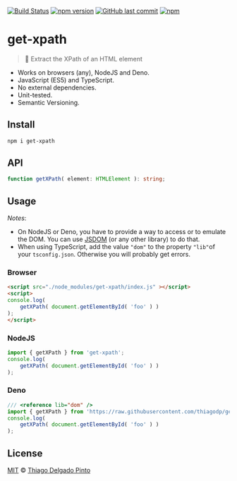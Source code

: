 [![Build Status](https://travis-ci.org/thiagodp/get-xpath.svg?branch=master)](https://travis-ci.org/thiagodp/get-xpath)
[![npm version](https://badge.fury.io/js/get-xpath.svg)](https://badge.fury.io/js/get-xpath)
[![GitHub last commit](https://img.shields.io/github/last-commit/thiagodp/get-xpath.svg)](https://github.com/thiagodp/get-xpath/releases)
[![npm](https://img.shields.io/npm/l/get-xpath.svg)](https://github.com/thiagodp/get-xpath/blob/master/LICENSE.txt)

# get-xpath

> 📑 Extract the XPath of an HTML element

- Works on browsers (any), NodeJS and Deno.
- JavaScript (ES5) and TypeScript.
- No external dependencies.
- Unit-tested.
- Semantic Versioning.

## Install

```bash
npm i get-xpath
```

## API

```typescript
function getXPath( element: HTMLElement ): string;
```

## Usage

_Notes_:
- On NodeJS or Deno, you have to provide a way to access or to emulate the DOM.
You can use [JSDOM](https://github.com/jsdom/jsdom) (or any other library) to do that.
- When using TypeScript, add the value `"dom"` to the property `"lib"`of your `tsconfig.json`. Otherwise you will probably get errors.

### Browser

```html
<script src="./node_modules/get-xpath/index.js" ></script>
<script>
console.log(
    getXPath( document.getElementById( 'foo' ) )
);
</script>
```

### NodeJS

```javascript
import { getXPath } from 'get-xpath';
console.log(
    getXPath( document.getElementById( 'foo' ) )
);
```

### Deno

```typescript
/// <reference lib="dom" />
import { getXPath } from 'https://raw.githubusercontent.com/thiagodp/get-xpath/master/index.js';
console.log(
    getXPath( document.getElementById( 'foo' ) )
);
```

## License

[MIT](LICENSE.txt) © [Thiago Delgado Pinto](https://github.com/thiagodp)
